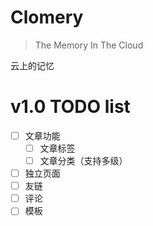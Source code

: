 # Clomery

> The Memory In The Cloud

云上的记忆

# v1.0 TODO list

- [ ] 文章功能 
    - [ ] 文章标签
    - [ ] 文章分类（支持多级）
- [ ] 独立页面
- [ ] 友链
- [ ] 评论
- [ ] 模板